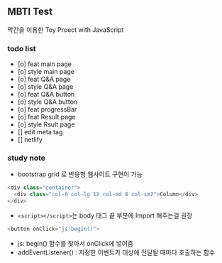 ## MBTI Test

막간을 이용한 Toy Proect with JavaScript

### todo list

- [o] feat main page
- [o] style main page
- [o] feat Q&A page
- [o] style Q&A page
- [o] feat Q&A button
- [o] style Q&A button
- [o] feat progressBar
- [o] feat Result page
- [o] style Rsult page
- [] edit meta tag
- [] netlify

### study note

- bootstrap grid 로 반응형 웹사이트 구현이 가능

```js
<div class="container">
  <div class="col-6 col-lg 12 col-md 8 col-sm2">Column</div>
</div>
```

- `<script></script>`는 body 태그 끝 부분에 Import 해주는걸 권장

```js
<button onClick="js:begin()">
```

- js: begin() 함수를 찾아서 onClick에 넣어줌
- addEventListener() : 지정한 이벤트가 대상에 전달될 때마다 호출하는 함수
